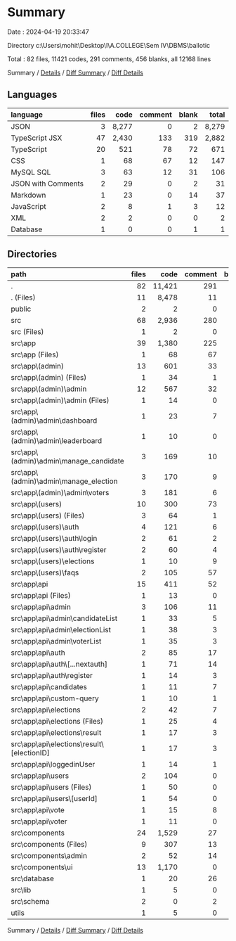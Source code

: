 # Summary

Date : 2024-04-19 20:33:47

Directory c:\\Users\\mohit\\Desktop\\I\\A.COLLEGE\\Sem IV\\DBMS\\ballotic

Total : 82 files,  11421 codes, 291 comments, 456 blanks, all 12168 lines

Summary / [Details](details.md) / [Diff Summary](diff.md) / [Diff Details](diff-details.md)

## Languages
| language | files | code | comment | blank | total |
| :--- | ---: | ---: | ---: | ---: | ---: |
| JSON | 3 | 8,277 | 0 | 2 | 8,279 |
| TypeScript JSX | 47 | 2,430 | 133 | 319 | 2,882 |
| TypeScript | 20 | 521 | 78 | 72 | 671 |
| CSS | 1 | 68 | 67 | 12 | 147 |
| MySQL SQL | 3 | 63 | 12 | 31 | 106 |
| JSON with Comments | 2 | 29 | 0 | 2 | 31 |
| Markdown | 1 | 23 | 0 | 14 | 37 |
| JavaScript | 2 | 8 | 1 | 3 | 12 |
| XML | 2 | 2 | 0 | 0 | 2 |
| Database | 1 | 0 | 0 | 1 | 1 |

## Directories
| path | files | code | comment | blank | total |
| :--- | ---: | ---: | ---: | ---: | ---: |
| . | 82 | 11,421 | 291 | 456 | 12,168 |
| . (Files) | 11 | 8,478 | 11 | 56 | 8,545 |
| public | 2 | 2 | 0 | 0 | 2 |
| src | 68 | 2,936 | 280 | 398 | 3,614 |
| src (Files) | 1 | 2 | 0 | 1 | 3 |
| src\\app | 39 | 1,380 | 225 | 194 | 1,799 |
| src\\app (Files) | 1 | 68 | 67 | 12 | 147 |
| src\\app\\(admin) | 13 | 601 | 33 | 78 | 712 |
| src\\app\\(admin) (Files) | 1 | 34 | 1 | 4 | 39 |
| src\\app\\(admin)\\admin | 12 | 567 | 32 | 74 | 673 |
| src\\app\\(admin)\\admin (Files) | 1 | 14 | 0 | 1 | 15 |
| src\\app\\(admin)\\admin\\dashboard | 1 | 23 | 7 | 4 | 34 |
| src\\app\\(admin)\\admin\\leaderboard | 1 | 10 | 0 | 0 | 10 |
| src\\app\\(admin)\\admin\\manage_candidate | 3 | 169 | 10 | 27 | 206 |
| src\\app\\(admin)\\admin\\manage_election | 3 | 170 | 9 | 24 | 203 |
| src\\app\\(admin)\\admin\\voters | 3 | 181 | 6 | 18 | 205 |
| src\\app\\(users) | 10 | 300 | 73 | 50 | 423 |
| src\\app\\(users) (Files) | 3 | 64 | 1 | 10 | 75 |
| src\\app\\(users)\\auth | 4 | 121 | 6 | 22 | 149 |
| src\\app\\(users)\\auth\\login | 2 | 61 | 2 | 8 | 71 |
| src\\app\\(users)\\auth\\register | 2 | 60 | 4 | 14 | 78 |
| src\\app\\(users)\\elections | 1 | 10 | 9 | 1 | 20 |
| src\\app\\(users)\\faqs | 2 | 105 | 57 | 17 | 179 |
| src\\app\\api | 15 | 411 | 52 | 54 | 517 |
| src\\app\\api (Files) | 1 | 13 | 0 | 4 | 17 |
| src\\app\\api\\admin | 3 | 106 | 11 | 13 | 130 |
| src\\app\\api\\admin\\candidateList | 1 | 33 | 5 | 4 | 42 |
| src\\app\\api\\admin\\electionList | 1 | 38 | 3 | 4 | 45 |
| src\\app\\api\\admin\\voterList | 1 | 35 | 3 | 5 | 43 |
| src\\app\\api\\auth | 2 | 85 | 17 | 12 | 114 |
| src\\app\\api\\auth\\[...nextauth] | 1 | 71 | 14 | 9 | 94 |
| src\\app\\api\\auth\\register | 1 | 14 | 3 | 3 | 20 |
| src\\app\\api\\candidates | 1 | 11 | 7 | 4 | 22 |
| src\\app\\api\\custom-query | 1 | 10 | 1 | 2 | 13 |
| src\\app\\api\\elections | 2 | 42 | 7 | 8 | 57 |
| src\\app\\api\\elections (Files) | 1 | 25 | 4 | 5 | 34 |
| src\\app\\api\\elections\\result | 1 | 17 | 3 | 3 | 23 |
| src\\app\\api\\elections\\result\\[electionID] | 1 | 17 | 3 | 3 | 23 |
| src\\app\\api\\loggedinUser | 1 | 14 | 1 | 2 | 17 |
| src\\app\\api\\users | 2 | 104 | 0 | 4 | 108 |
| src\\app\\api\\users (Files) | 1 | 50 | 0 | 2 | 52 |
| src\\app\\api\\users\\[userId] | 1 | 54 | 0 | 2 | 56 |
| src\\app\\api\\vote | 1 | 15 | 8 | 3 | 26 |
| src\\app\\api\\voter | 1 | 11 | 0 | 2 | 13 |
| src\\components | 24 | 1,529 | 27 | 191 | 1,747 |
| src\\components (Files) | 9 | 307 | 13 | 47 | 367 |
| src\\components\\admin | 2 | 52 | 14 | 6 | 72 |
| src\\components\\ui | 13 | 1,170 | 0 | 138 | 1,308 |
| src\\database | 1 | 20 | 26 | 10 | 56 |
| src\\lib | 1 | 5 | 0 | 2 | 7 |
| src\\schema | 2 | 0 | 2 | 0 | 2 |
| utils | 1 | 5 | 0 | 2 | 7 |

Summary / [Details](details.md) / [Diff Summary](diff.md) / [Diff Details](diff-details.md)